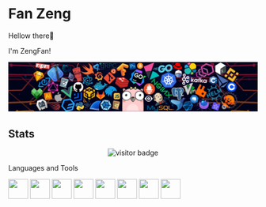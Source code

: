 # Fan Zeng

Hellow there👋

 I'm ZengFan!

![image](https://github.com/zengfann/zengfann/blob/main/icons/header_1.png)

## Stats
<p  align="center">
<!--<img src="https://visitor-badge.glitch.me/badge?page_id=zengfann.zengfann" alt="visitor badge"/>-->
<img src="https://visitor-badge.laobi.icu/badge?page_id=zengfann.zengfann" alt="visitor badge"/>       
</p

## Languages and Tools

<p>
<img src="https://cdn.jsdelivr.net/gh/devicons/devicon/icons/vscode/vscode-original.svg" width="40" height="40"/>
<img src="https://cdn.jsdelivr.net/gh/devicons/devicon/icons/jetbrains/jetbrains-original.svg" width="40" height="40"/>
<img src="https://cdn.jsdelivr.net/gh/devicons/devicon/icons/go/go-original.svg" width="40" height="40"/>
<img src="https://cdn.jsdelivr.net/gh/devicons/devicon/icons/python/python-original.svg" width="40" height="40"/>
<img src="https://cdn.jsdelivr.net/gh/devicons/devicon/icons/javascript/javascript-original.svg" width="40" height="40"/>
<img src="https://cdn.jsdelivr.net/gh/devicons/devicon/icons/c/c-original.svg" width="40" height="40"/>
<img src="https://cdn.jsdelivr.net/gh/devicons/devicon/icons/nodejs/nodejs-original.svg" width="40" height="40"/>
<img src="https://cdn.jsdelivr.net/gh/devicons/devicon/icons/git/git-original.svg" width="40" height="40"/>
</p>

